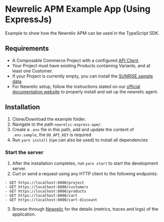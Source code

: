 # Newrelic APM Example App (Using ExpressJs)

Example to show how the Newrelic APM can be used in the TypeScript SDK.

## Requirements

- A Composable Commerce Project with a configured [API Client](https://docs.commercetools.com/sdk/js-sdk-getting-started).
- Your Project must have existing Products containing Variants, and at least one Customer.
- If your Project is currently empty, you can install the [SUNRISE sample data](https://github.com/commercetools/commercetools-sunrise-data).
- For Newrelic setup, follow the instructions stated on our [official documentation website](https://docs.commercetools.com/sdk/observability/newrelic#typescript-sdk) to properly install and set up the newrelic agent.

## Installation

1. Clone/Download the example folder.
2. Navigate to the path `newrelic-express-apm/`.
3. Create a `.env` file in this path, add and update the content of `.env.sample`, the `DD_API_KEY` is required
4. Run `yarn install` (`npm` can also be used) to install all dependencies

### Start the server

1. After the installation completes, run `yarn start` to start the development server.
2. Curl or send a request using any HTTP client to the following endpoints:

```
- GET https://localhost:8000/project
- GET https://localhost:8000/customers
- GET https://localhost:8000/products
- GET https://localhost:8000/cart
- GET https://localhost:8000/cart-discount
```

3. Browse through [Newrelic](https://one.newrelic.com/) for the details (metrics, traces and logs) of the application.
